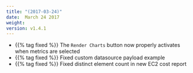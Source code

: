 ```yaml
---
title: "(2017-03-24)"
date:  March 24 2017
weight:
version: v1.4.1
---
```

- {{% tag fixed %}} The `Render Charts` button now properly activates when metrics are selected
- {{% tag fixed %}} Fixed custom datasource payload example
- {{% tag fixed %}} Fixed distinct element count in new EC2 cost report
